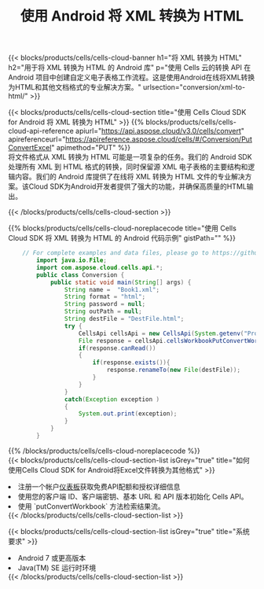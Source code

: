 ﻿---
title: 使用 Android 将 XML 转换为 HTML
description: 利用Aspose.Cells Cloud SDK for Android将XML格式文件转换为HTML格式文件。
kwords: Excel, Convert XML to HTML, REST, Android
howto: How to convert XML to HTML using Aspose.Cells Cloud Android library.
---
{{< blocks/products/cells/cells-cloud-banner h1="将 XML 转换为 HTML" h2="用于将 XML 转换为 HTML 的 Android 库" p="使用 Cells 云的转换 API 在 Android 项目中创建自定义电子表格工作流程。这是使用Android在线将XML转换为HTML和其他文档格式的专业解决方案。" urlsection="conversion/xml-to-html/" >}}

{{< blocks/products/cells/cells-cloud-section title="使用 Cells Cloud SDK for Android 将 XML 转换为 HTML" >}}
{{% blocks/products/cells/cells-cloud-api-reference apiurl="https://api.aspose.cloud/v3.0/cells/convert" apireferenceurl="https://apireference.aspose.cloud/cells/#/Conversion/PutConvertExcel" apimethod="PUT" %}}
<br/>
将文件格式从 XML 转换为 HTML 可能是一项复杂的任务。我们的 Android SDK 处理所有 XML 到 HTML 格式的转换，同时保留源 XML 电子表格的主要结构和逻辑内容。我们的 Android 库提供了在线将 XML 转换为 HTML 文件的专业解决方案。该Cloud SDK为Android开发者提供了强大的功能，并确保高质量的HTML输出。

{{< /blocks/products/cells/cells-cloud-section >}}

{{% blocks/products/cells/cells-cloud-noreplacecode title="使用 Cells Cloud SDK 将 XML 转换为 HTML 的 Android 代码示例" gistPath="" %}}
 
```java
    // For complete examples and data files, please go to https://github.com/aspose-cells-cloud/aspose-cells-cloud-android/
        import java.io.File;
        import com.aspose.cloud.cells.api.*;
        public class Conversion {
            public static void main(String[] args) {
                String name =  "Book1.xml";
                String format = "html";
                String password = null;
                String outPath = null;
                String destFile = "DestFile.html";
                try {
                    CellsApi cellsApi = new CellsApi(System.getenv("ProductClientId"), System.getenv("ProductClientSecret"));
                    File response = cellsApi.cellsWorkbookPutConvertWorkbook(new File(name), format, password, outPath, null,null);            
                    if(response.canRead())
                    {
                        if(response.exists()){
                            response.renameTo(new File(destFile));
                        }                
                    }
                }
                catch(Exception exception )
                {
                    System.out.print(exception);
                }
            }
        }
```
 
{{% /blocks/products/cells/cells-cloud-noreplacecode %}}
<br/>
{{< blocks/products/cells/cells-cloud-section-list isGrey="true" title="如何使用Cells Cloud SDK for Android将Excel文件转换为其他格式" >}}
<li>注册一个帐户<a href="https://dashboard.aspose.cloud/">仪表板</a>获取免费API配额和授权详细信息</li>
<li>使用您的客户端 ID、客户端密钥、基本 URL 和 API 版本初始化 Cells API。</li>
<li>使用 `putConvertWorkbook` 方法检索结果流。</li>
{{< /blocks/products/cells/cells-cloud-section-list >}}

{{< blocks/products/cells/cells-cloud-section-list isGrey="true" title="系统要求" >}}
<li>Android 7 或更高版本</li>
<li>Java(TM) SE 运行时环境</li>
{{< /blocks/products/cells/cells-cloud-section-list >}}
